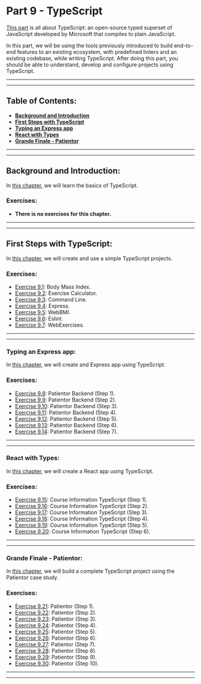 # Part 9 - TypeScript

[This part](https://fullstackopen.com/en/part9) is all about TypeScript: an open-source typed superset of JavaScript developed by Microsoft that compiles to plain JavaScript.

In this part, we will be using the tools previously introduced to build end-to-end features to an existing ecosystem, with predefined linters and an existing codebase, while writing TypeScript. After doing this part, you should be able to understand, develop and configure projects using TypeScript.

---
---

## Table of Contents:

- **[Background and Introduction](#background-and-introduction)**
- **[First Steps with TypeScript](#first-steps-with-typescript)**
- **[Typing an Express app](#typing-an-express-app)**
- **[React with Types](#react-with-types)**
- **[Grande Finale - Patientor](#grande-finale---patientor)**

---
---

## Background and Introduction:

In [this chapter](https://fullstackopen.com/en/part9/background_and_introduction), we will learn the basics of TypeScript.

### Exercises:

- **There is no exercises for this chapter.**

---
---

## First Steps with TypeScript:

In [this chapter](https://fullstackopen.com/en/part9/first_steps_with_type_script), we will create and use a simple TypeScript projects.

### Exercises:

- [Exercise 9.1](https://github.com/Jvlsc/FullStack-Course/blob/369e9bd5f08d7e06a31882ffa66e0d79eb0eb277/part9/fitness-ts/src/bmiCalculator.ts): Body Mass Index.
- [Exercise 9.2](https://github.com/Jvlsc/FullStack-Course/blob/64aefdafd05a7857d6882b65ddb28b3704b6cc23/part9/fitness-ts/src/exerciseCalculator.ts): Exercise Calculator.
- [Exercise 9.3](https://github.com/Jvlsc/FullStack-Course/blob/4cb8527b9d821ede7a22b34cc15d4bc963b68a97/part9/fitness-ts/src/bmiCalculator.ts): Command Line.
- [Exercise 9.4](https://github.com/Jvlsc/FullStack-Course/blob/0862ed5cae67f7b921a84c4937e18da45ccd3c2a/part9/fitness-ts/src/index.ts): Express.
- [Exercise 9.5](https://github.com/Jvlsc/FullStack-Course/blob/7c74ede582f231f1b80072de06236150f9522db7/part9/fitness-ts/src/index.ts): WebBMI.
- [Exercise 9.6](https://github.com/Jvlsc/FullStack-Course/blob/71e85fd33aa163270b4ec21f92f7a110d3d22721/part9/fitness-ts/eslint.config.mjs): Eslint.
- [Exercise 9.7](https://github.com/Jvlsc/FullStack-Course/blob/a15e2ec0d417eae445814fc63debead1ddf9fd9b/part9/fitness-ts/src/index.ts): WebExercises.

---
---

### Typing an Express app:

In [this chapter](https://fullstackopen.com/en/part9/typing_an_express_app), we will create and Express app using TypeScript.

### Exercises:

- [Exercise 9.8](https://github.com/Jvlsc/FullStack-Course/blob/9c74757aa076546aff5d3233a73693eae19b5333/part9/patientor-backend/src/index.ts): Patientor Backend (Step 1).
- [Exercise 9.9](https://github.com/Jvlsc/FullStack-Course/blob/c8cf006bdf4ac4dac4b7549ad7e48c5d0d824fbd/part9/patientor-backend/src/index.ts): Patientor Backend (Step 2).
- [Exercise 9.10](https://github.com/Jvlsc/FullStack-Course/blob/3159a1d7dc0234663a1ca8ece9ddc30ddb5243e4/part9/patientor-backend/src/routes/diagnoses.ts): Patientor Backend (Step 3).
- [Exercise 9.11](https://github.com/Jvlsc/FullStack-Course/blob/8a080f33ff439729e7f4cd8290ccd39b562214ea/part9/patientor-backend/src/routes/patients.ts): Patientor Backend (Step 4).
- [Exercise 9.12](https://github.com/Jvlsc/FullStack-Course/blob/8dc18731e17cffa395da91db7905dc5b3dfd5452/part9/patientor-backend/src/utils/validationRequest.ts): Patientor Backend (Step 5).
- [Exercise 9.13](https://github.com/Jvlsc/FullStack-Course/blob/8dc18731e17cffa395da91db7905dc5b3dfd5452/part9/patientor-backend/src/utils/validationRequest.ts): Patientor Backend (Step 6).
- [Exercise 9.14](https://github.com/Jvlsc/FullStack-Course/blob/1ae8a754d657e628f9a629943ebfd89eeaea0730/part9/patientor-backend/src/utils/newPatientSchema.ts): Patientor Backend (Step 7).

---
---

### React with Types:

In [this chapter](https://fullstackopen.com/en/part9/react_with_types), we will create a React app using TypeScript.

### Exercises:

- [Exercise 9.15](https://github.com/Jvlsc/FullStack-Course/blob/89a7f9c44c1a722a69a041439fe311d074b846d6/part9/courseinfo-ts/src/App.tsx): Course Information TypeScript (Step 1).
- [Exercise 9.16](https://github.com/Jvlsc/FullStack-Course/blob/a20dd9663b175703c53fae438f769e605991ecf9/part9/courseinfo-ts/src/types/CourseParts.tsx): Course Information TypeScript (Step 2).
- [Exercise 9.17](https://github.com/Jvlsc/FullStack-Course/blob/0ce72a9adb836f1c619649ce7cbddd542e4925f4/part9/flight-frontend/src/services/diaryService.tsx): Course Information TypeScript (Step 3).
- [Exercise 9.18](https://github.com/Jvlsc/FullStack-Course/blob/e23960475a3e2f4b3e1ab8f4c4087a42d508513b/part9/flight-frontend/src/components/DiaryForm.tsx): Course Information TypeScript (Step 4).
- [Exercise 9.19](https://github.com/Jvlsc/FullStack-Course/blob/65fc08bc7951cee69f81553344b5cf40c424c750/part9/flight-frontend/src/services/diaryService.tsx): Course Information TypeScript (Step 5).
- [Exercise 9.20](https://github.com/Jvlsc/FullStack-Course/blob/b71eab9c4538680808959d99af1d135835760785/part9/flight-frontend/src/components/DiaryForm.tsx): Course Information TypeScript (Step 6).

---
---

### Grande Finale - Patientor:

In [this chapter](https://fullstackopen.com/en/part9/grande_finale_patientor), we will build a complete TypeScript project using the Patientor case study.

### Exercises:

- [Exercise 9.21](https://github.com/Jvlsc/FullStack-Course/blob/cbda5d4f3aa3c19c2d9f9551102b6110e6ba0781/part9/patientor-backend/src/routes/patients.ts): Patientor (Step 1).
- [Exercise 9.22](https://github.com/Jvlsc/FullStack-Course/blob/8507d600139fec0f3a4a00e18d64bc6c876df14e/part9/patientor-frontend/src/components/PatientPage/index.tsx): Patientor (Step 2).
- [Exercise 9.23](https://github.com/Jvlsc/FullStack-Course/blob/a179528fd30cfeaa69ddefe4cf8cfca3ea902c3f/part9/patientor-backend/src/types.ts): Patientor (Step 3).
- [Exercise 9.24](https://github.com/Jvlsc/FullStack-Course/blob/64d373336607b30be0119d65e3cddea0a206e07c/part9/patientor-frontend/src/components/PatientPage/index.tsx): Patientor (Step 4).
- [Exercise 9.25](https://github.com/Jvlsc/FullStack-Course/blob/54622de3a62b553cf05cde8e263d4ac6e056453a/part9/patientor-frontend/src/components/PatientPage/index.tsx): Patientor (Step 5).
- [Exercise 9.26](https://github.com/Jvlsc/FullStack-Course/blob/6e1e54d091a8f5e968313f094df3cf44d71a9519/part9/patientor-frontend/src/components/PatientPage/EntriesList.tsx): Patientor (Step 6).
- [Exercise 9.27](https://github.com/Jvlsc/FullStack-Course/blob/e706ba47c78f5dc25addee91ce52b385981bc78b/part9/patientor-backend/src/utils/newEntrySchema.ts): Patientor (Step 7).
- [Exercise 9.28](https://github.com/Jvlsc/FullStack-Course/blob/bd4dbdd0e2a0c8d79936a34da2041bc7a9b9766e/part9/patientor-frontend/src/components/AddEntryModal/index.tsx): Patientor (Step 8).
- [Exercise 9.29](https://github.com/Jvlsc/FullStack-Course/blob/bd4dbdd0e2a0c8d79936a34da2041bc7a9b9766e/part9/patientor-frontend/src/components/AddEntryModal/index.tsx): Patientor (Step 9).
- [Exercise 9.30](https://github.com/Jvlsc/FullStack-Course/blob/041aa2b92fea87b8c53c86d8553f8132dda54e64/part9/patientor-frontend/src/components/AddEntryModal/OccupationalForm.tsx): Patientor (Step 10).

---
---